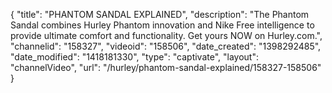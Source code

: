 {
    "title": "PHANTOM SANDAL EXPLAINED",
    "description": "The Phantom Sandal combines Hurley Phantom innovation and Nike Free intelligence to provide ultimate comfort and functionality. Get yours NOW on Hurley.com.",
    "channelid": "158327",
    "videoid": "158506",
    "date_created": "1398292485",
    "date_modified": "1418181330",
    "type": "captivate",
    "layout": "channelVideo",
    "url": "\/hurley\/phantom-sandal-explained\/158327-158506"
}